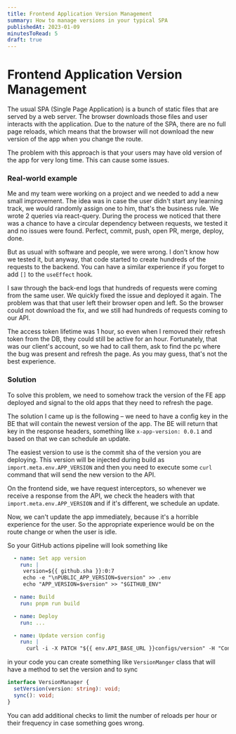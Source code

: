 ```yaml
---
title: Frontend Application Version Management
summary: How to manage versions in your typical SPA
publishedAt: 2023-01-09
minutesToRead: 5
draft: true
---
```


# Frontend Application Version Management

The usual SPA (Single Page Application) is a bunch of static files that are served by a web server. The browser
downloads those files and user interacts with the application. Due to the nature of the SPA, there are no full page
reloads,
which means that the browser will not download the new version of the app when you change the route.

The problem with this approach is that your users may have old version of the app for very long time. This can cause
some issues.

### Real-world example

Me and my team were working on a project and we needed to add a new small improvement. The idea was in case the user
didn't
start any learning track, we would randomly assign one to him, that's the business rule.
We wrote 2 queries via react-query. During the process we noticed that there was a chance to have a circular dependency
between requests, we tested it and no issues were found. Perfect, commit, push, open PR, merge, deploy, done.

But as usual with software and people, we were wrong. I don't know how we tested it, but anyway, that code started to
create
hundreds of the requests to the backend. You can have a similar experience if you forget to add `[]` to the `useEffect`
hook.

I saw through the back-end logs that hundreds of requests were coming from the same user. We quickly fixed the issue and
deployed it again. The problem was that that user left their browser open and left. So the browser could not download
the fix, and we still had hundreds of requests coming to our API.

The access token lifetime was 1 hour, so even when I removed their refresh token from the DB, they could still be active
for an hour. Fortunately, that was our client's account, so we had to call them, ask to find the pc where the bug was
present
and refresh the page. As you may guess, that's not the best experience.

### Solution

To solve this problem, we need to somehow track the version of the FE app deployed and signal to the old apps that they
need to refresh the page.

The solution I came up is the following – we need to have a config key in the BE that will contain the newest version of
the
app. The BE will return that key in the response headers, something like `x-app-version: 0.0.1` and based on that we can
schedule an update.

The easiest version to use is the commit sha of the version you are deploying. This version will be injected during
build as `import.meta.env.APP_VERSION` and then you need to execute some `curl` command that will
send the new version to the API.

On the frontend side, we have request interceptors, so whenever we receive a response from the API, we check the headers
with that `import.meta.env.APP_VERSION` and if it's different, we schedule an update.

Now, we can't update the app immediately, because it's a horrible experience for the user. So the appropriate experience
would be on the route change or when the user is idle.

So your GitHub actions pipeline will look something like

```yaml
  - name: Set app version
    run: |
     version=${{ github.sha }}:0:7
     echo -e "\nPUBLIC_APP_VERSION=$version" >> .env
     echo "APP_VERSION=$version" >> "$GITHUB_ENV"

  - name: Build
    run: pnpm run build

  - name: Deploy
    run: ...

  - name: Update version config
    run: |
      curl -i -X PATCH "${{ env.API_BASE_URL }}configs/version" -H "Content-Type: application/json" -H "x-api-key: ${{ secrets.api_key}}" --data "{ \"version\": \"${{ env.APP_VERSION }}\" }"
```

in your code you can create something like `VersionManger` class that will have a method to set the version and to sync

```ts
interface VersionManager {
  setVersion(version: string): void;
  sync(): void;
}
```

You can add additional checks to limit the number of reloads per hour or their frequency in case something goes wrong.

